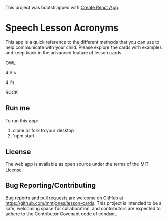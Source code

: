This project was bootstrapped with [Create React App](https://github.com/facebook/create-react-app).

# Speech Lesson Acronyms

This app is a quick reference to the different methods that you can use to help communicate with your child. Please explore the cards with examples and keep track in the advanced feature of lesson cards.

OWL

4 S's

4 I's 

ROCK


## Run me

To run this app:

1. clone or fork to your desktop
2. 'npm start'


## License

The web app is available as open source under the terms of the MIT License.

## Bug Reporting/Contributing

Bug reports and pull requests are welcome on GitHub at https://github.com/mntjones/lesson-cards. This project is intended to be a safe, welcoming space for collaboration, and contributors are expected to adhere to the Contributor Covenant code of conduct.
